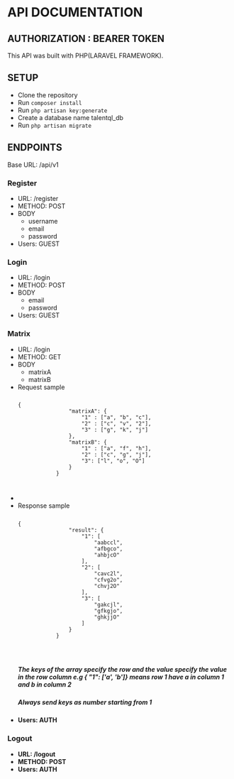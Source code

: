 <h1>API DOCUMENTATION</h1>
<h2>AUTHORIZATION : BEARER TOKEN</h1>
<p>This API was built with PHP(LARAVEL FRAMEWORK).</p>

<h2>SETUP</h2>
<ul>
    <li>Clone the repository</li>  
    <li>Run <code>composer install</code></li>
    <li>Run <code>php artisan key:generate</code></li>
    <li>Create a database name talentql_db</li>
    <li>Run <code>php artisan migrate</code></li> 
</ul>
<h2>ENDPOINTS</h2>
<span>Base URL: /api/v1</span>
<div>
    <h3>Register</h3>
    <ul>
        <li>URL: <span>/register</span></li>  
        <li>METHOD: POST</li>
        <li>BODY
            <ul>
                <li>username</li>
                <li>email</li>
                <li>password</li>
            </ul>
        </li>
        <li>Users: GUEST</li>
    </ul>
</div>
<div>
    <h3>Login</h3>
    <ul>
        <li>URL: <span>/login</span></li>  
        <li>METHOD: POST</li>
        <li>BODY
            <ul>
                <li>email</li>
                <li>password</li>
            </ul>
        </li>
        <li>Users: GUEST</li>
    </ul>
</div>
<div>
    <h3>Matrix</h3>
    <ul>
        <li>URL: <span>/login</span></li>  
        <li>METHOD: GET</li>
        <li>BODY
            <ul>
                <li>matrixA</li>
                <li>matrixB</li>
            </ul>
        </li>
        <li>Request sample
        <code>
            <pre>{
                "matrixA": {
                    "1" : ["a", "b", "c"],
                    "2" : ["c", "v", "2"],
                    "3" : ["g", "k", "j"]
                },
                "matrixB": {
                    "1" : ["a", "f", "h"],
                    "2" : ["c", "g", "j"],
                    "3": ["l", "o", "O"]
                }
            }</pre>
        </code>
        <li>
        <li>Response sample
        <code>
            <pre>{
                "result": {
                    "1": [
                        "aabccl",
                        "afbgco",
                        "ahbjcO"
                    ],
                    "2": [
                        "cavc2l",
                        "cfvg2o",
                        "chvj2O"
                    ],
                    "3": [
                        "gakcjl",
                        "gfkgjo",
                        "ghkjjO"
                    ]
                }
            }</pre>
        </code>
        </li>
        <div>
            <h5>The keys of the array specify the row and the value specify the value in the row column e.g { "1": ['a', 'b']} means row 1 have a in column 1 and b in column 2</h5>
            <h5><b>Always send keys as number starting from 1<b></h5>
        </div>
        <li>Users: AUTH</li>
    </ul>
</div>
<div>
    <h3>Logout</h3>
    <ul>
        <li>URL: <span>/logout</span></li>  
        <li>METHOD: POST</li>
        <li>Users: AUTH</li>
    </ul>
</div>
